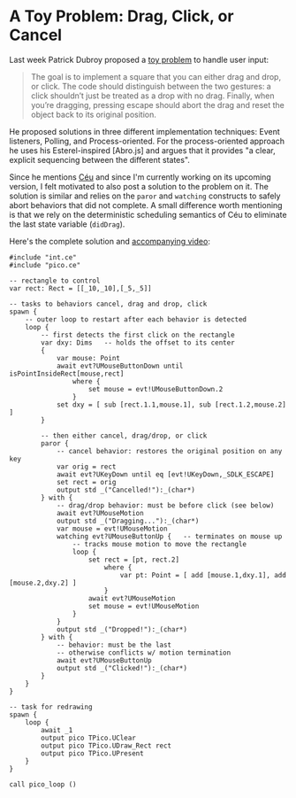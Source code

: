 # A Toy Problem: Drag, Click, or Cancel

Last week Patrick Dubroy proposed a [toy problem][1] to handle user input:

> The goal is to implement a square that you can either drag and drop, or
> click. The code should distinguish between the two gestures: a click
> shouldn’t just be treated as a drop with no drag. Finally, when you’re
> dragging, pressing escape should abort the drag and reset the object back to
> its original position.

He proposed solutions in three different implementation techniques:
    Event listeners, Polling, and Process-oriented.
For the process-oriented approach he uses his Esterel-inspired [Abro.js] and
argues that it provides "a clear, explicit sequencing between the different
states".

Since he mentions [Céu][3] and since I'm currently working on its upcoming
version, I felt motivated to also post a solution to the problem on it.
The solution is similar and relies on the `paror` and `watching` constructs to
safely abort behaviors that did not complete.
A small difference worth mentioning is that we rely on the deterministic
scheduling semantics of Céu to eliminate the last state variable (`didDrag`).

Here's the complete solution and [accompanying video][4]:

```
#include "int.ce"
#include "pico.ce"

-- rectangle to control
var rect: Rect = [[_10,_10],[_5,_5]]

-- tasks to behaviors cancel, drag and drop, click 
spawn {
    -- outer loop to restart after each behavior is detected
    loop {
        -- first detects the first click on the rectangle
        var dxy: Dims   -- holds the offset to its center
        {
            var mouse: Point
            await evt?UMouseButtonDown until isPointInsideRect[mouse,rect]
                where {
                    set mouse = evt!UMouseButtonDown.2
                }
            set dxy = [ sub [rect.1.1,mouse.1], sub [rect.1.2,mouse.2] ]
        }

        -- then either cancel, drag/drop, or click
        paror {
            -- cancel behavior: restores the original position on any key
            var orig = rect
            await evt?UKeyDown until eq [evt!UKeyDown,_SDLK_ESCAPE]
            set rect = orig
            output std _("Cancelled!"):_(char*)
        } with {
            -- drag/drop behavior: must be before click (see below)
            await evt?UMouseMotion
            output std _("Dragging..."):_(char*)
            var mouse = evt!UMouseMotion
            watching evt?UMouseButtonUp {   -- terminates on mouse up
                -- tracks mouse motion to move the rectangle
                loop {
                    set rect = [pt, rect.2]
                        where {
                            var pt: Point = [ add [mouse.1,dxy.1], add [mouse.2,dxy.2] ]
                        }
                    await evt?UMouseMotion
                    set mouse = evt!UMouseMotion
                }
            }
            output std _("Dropped!"):_(char*)
        } with {
            -- behavior: must be the last
            -- otherwise conflicts w/ motion termination
            await evt?UMouseButtonUp
            output std _("Clicked!"):_(char*)
        }
    }
}

-- task for redrawing
spawn {
    loop {
        await _1
        output pico TPico.UClear
        output pico TPico.UDraw_Rect rect
        output pico TPico.UPresent
    }
}

call pico_loop ()
```


[1]: https://dubroy.com/blog/three-ways-of-handling-user-input/
[2]: https://github.com/pdubroy/abro
[3]: http://www.ceu-lang.org/
[4]: https://youtu.be/eC1d5MevRbg
